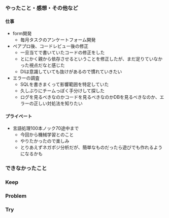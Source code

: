 ### やったこと・感想・その他など

#### 仕事

- form開発
  - 毎月タスクのアンケートフォーム開発
- ペアプロ後、コードレビュー後の修正
  - 一旦当てで書いていたコードの修正をした
  - とにかく親から依存させるということを修正したが、まだ足りていなかった視点だなと感じた
  - DIは意識していても抜けがあるので慣れていきたい
- エラーの調査
  - SQLを書きまくって影響範囲を特定していた
  - 久しぶりにチームっぽく手分けして探した
  - ログを見るべきなのかコードを見るべきなのかDBを見るべきなのか、エラーの正しい対処法を知りたい

#### プライベート

- 言語処理100本ノック70途中まで
  - 今回から機械学習とのこと
  - やりたかったので楽しみ
  - とりあえずネガポジ分析だが、簡単なものだったら遊びでも作れるようになるかも


### できなかったこと


### Keep


### Problem 


### Try


